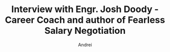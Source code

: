 ---
title: Interview with Engr. Josh Doody - Career Coach and author of Fearless Salary Negotiation 
publication: EEWeb
article_url: https://www.eeweb.com/interview-with-engr-josh-doody/
author: Andrei
publication_date: 07-19-2016
---